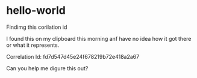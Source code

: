 # hello-world
Findimg this corilation id

I found this on my clipboard this morning anf have no idea how it got there or what it represents. 

Correlation Id: fd7d547d45e24f678219b72e418a2a67

Can you help me digure this out?
